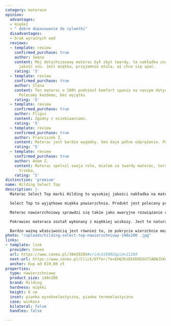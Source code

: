 ```yaml
---
category: materace
opinion:
  advantages:
  - miękki
  - " dobre dopasowanie do sylwetki"
  disadvantages:
  - brak wyraźnych wad
  reviews:
  - template: review
    confirmed_purchase: true
    author: Iwona
    content: Mój dotychczasowy materac był zbyt twardy, ta nakładka znacząco polepszyła
      jakość snu. Jest miękka, przyjemnie otula, aż chce się spać.
    rating: '5'
  - template: review
    confirmed_purchase: true
    author: Ilona
    content: Ten materac o 100% podniósł komfort spania na naszym dotychczasowym materacu.
      Polecamy każdemu, bez wyjątku
    rating: '5'
  - template: review
    confirmed_purchase: true
    author: Fligus
    content: Zgodny z oczekiwaniami.
    rating: '5'
  - template: review
    confirmed_purchase: true
    author: Franciszek Ż.
    content: Materac jest bardzo wygodny. Sen daje pełne odprężenie. Polecam!
    rating: '5'
  - template: review
    confirmed_purchase: true
    author: Adam Z.
    content: Materac spelnil swoja role, mialem za twardy materac, teraz jest jak
      trzeba,
    rating: '5'
distinction: 'premium'
name: Hilding Select Top
description: |-
  Materac Select Top marki Hilding to wysokiej jakości nakładka na materac główny lub na wersalkę. Produkt wykonano z dwóch rodzajów materiału - pianki wysokoelastycznej oraz termoelastycznej. Takie połączenie zapewnia wygodę użytkowania oraz wyjątkową trwałość materaca. Dzięki piance elastycznej jest on odpowiednio sprężysty, natomiast pianka pamięci idealnie dopasowuje się do kształtu ciała. To sprawia, że sylwetka jest odpowiednio ułożona, niezależnie od pozycji podczas snu.

  Select Top to wyjątkowo miękka powierzchnia. Produkt jest polecany przez producenta szczególnie w przypadku, kiedy właściwy materac główny okazuje się za twardy. Wygodna nakładka sprawi, że powierzchnia do spania będzie wygodniejsza, a sen zdrowszy i bardziej komfortowy.

  Materac nawierzchniowy sprawdzi się także jako awaryjne rozwiązanie do wersalek i rozkładanych sof, które często wykorzystywane są do spania np. podczas odwiedzin gości. Zastosowanie produktu tego typu może też wyrównać powierzchnię łóżka, gdzie umieszczone są dwa materace.

  Pokrowiec materaca został wykonany z miękkiej wiskozy. Jest to naturalny materiał, który przepuszcza powietrze i nie podrażnia skóry. Pokrycie ma właściwości antyalergiczne i zapobiega rozwojowi roztoczy i pleśni. W związku z tym materac może być bez problemów wykorzystywany przez osoby, które mają problemy z alergiami.

  Bardzo ważną właściwością jest również to, że pokrycie wierzchnie można zdjąć i wyprać, aby jeszcze bardziej zwiększyć higienę snu. Producent oferuje 15 lat gwarancji na cały materac - w razie wykrycia wad produktu będzie można go bez problemu wymienić na nowy.
photo: "/uploads/hilding-select-top-nawierzchniowy-140x200 .jpg"
links:
- template: link
  provider: Ceneo
  url: https://www.ceneo.pl/38429205#crid=319902&pid=21269
  next-url: https://www.ceneo.pl/Click/Offer/?e=EHQ3hzEkVD9G5U71ADWJSXoRyLKobC-Vh__335Ad9BtrpvSAVQWpymn-NpanfHFp59F84si0lv5qWsyKKTRiTrjZ6hQO3S-4g1iJ1jSBmmnLJCMqpWfOy5_30qyZ5vmshhIwxAKueQ7rN4ELQUfrVjBOW848vu8dJvBp2ZYMdhIKkphOUpuuO6HnrsJVIHHc8nPcE4q9ELk_DyKWpSH80A_s_tr8I2uAuKpUfjv4jV5s3_P7hbSSNSh2FHFl86ig3hY3ElIR-sdsgzDzHkgBW8Bnh9o3em1Dokd0fjiTEFQscRfI1sSUPDJ7DJrelTjIN6IQhiOzpXQ5eFzmI4OfDKVQTMJZBQ3dpVBMwlkFDd0QOGruJOmFGvm5s7IWtKsKpVBMwlkFDd3u6s7PAXhezgcamaOf05R-DqJNC5Rrue--1saW1CBP1REQNERL_5nLNtUGcGJM-aHg-tt6eiohG7mp0ug8D5wOcNVsSjv4djTMm0ZOZ5rbvg==&a=2&rc=notset
  anchor: Kup od 819,00 zł
properties:
  type: nawierzchniowy
  product_size: 140x200
  brand: Hilding
  hardness: miękki
  height: 6 cm
  inset: pianka wysokoelastyczna, pianka termoelastyczna
  case: wiskoza
  bilateral: false
  handles: false

---
```

